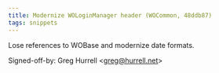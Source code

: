 ```yaml
---
title: Modernize WOLoginManager header (WOCommon, 48ddb87)
tags: snippets
---
```


Lose references to WOBase and modernize date formats.

Signed-off-by: Greg Hurrell &lt;greg@hurrell.net&gt;
